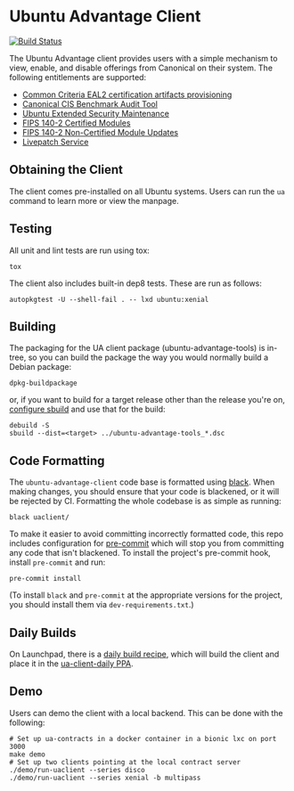 # Ubuntu Advantage Client

[![Build Status](https://travis-ci.org/CanonicalLtd/ubuntu-advantage-client.svg?branch=master)](https://travis-ci.org/CanonicalLtd/ubuntu-advantage-client)

The Ubuntu Advantage client provides users with a simple mechanism to
view, enable, and disable offerings from Canonical on their system. The
following entitlements are supported:

- [Common Criteria EAL2 certification artifacts provisioning](https://ubuntu.com/cc-eal)
- [Canonical CIS Benchmark Audit Tool](https://ubuntu.com/cis)
- [Ubuntu Extended Security Maintenance](https://ubuntu.com/esm)
- [FIPS 140-2 Certified Modules](https://ubuntu.com/fips)
- [FIPS 140-2 Non-Certified Module Updates](https://ubuntu.com/fips-updates)
- [Livepatch Service](https://www.ubuntu.com/livepatch)

## Obtaining the Client

The client comes pre-installed on all Ubuntu systems. Users can run the
`ua` command to learn more or view the manpage.

## Testing

All unit and lint tests are run using tox:

```shell
tox
```

The client also includes built-in dep8 tests. These are run as follows:

```shell
autopkgtest -U --shell-fail . -- lxd ubuntu:xenial
```

## Building

The packaging for the UA client package (ubuntu-advantage-tools) is
in-tree, so you can build the package the way you would normally build
a Debian package:

```shell
dpkg-buildpackage
```

or, if you want to build for a target release other than the release
you're on, [configure sbuild](https://wiki.ubuntu.com/SimpleSbuild) and
use that for the build:

```shell
debuild -S
sbuild --dist=<target> ../ubuntu-advantage-tools_*.dsc
```

## Code Formatting

The `ubuntu-advantage-client` code base is formatted using
[black](https://github.com/psf/black).  When making changes, you should
ensure that your code is blackened, or it will be rejected by CI.
Formatting the whole codebase is as simple as running:

```shell
black uaclient/
```

To make it easier to avoid committing incorrectly formatted code, this
repo includes configuration for [pre-commit](https://pre-commit.com/)
which will stop you from committing any code that isn't blackened.  To
install the project's pre-commit hook, install `pre-commit` and run:

```shell
pre-commit install
```

(To install `black` and `pre-commit` at the appropriate versions for
the project, you should install them via `dev-requirements.txt`.)

## Daily Builds

On Launchpad, there is a [daily build recipe](https://code.launchpad.net/~canonical-server/+recipe/ua-client-daily),
which will build the client and place it in the [ua-client-daily PPA](https://code.launchpad.net/~canonical-server/+archive/ubuntu/ua-client-daily).

## Demo

Users can demo the client with a local backend. This can be done with
the following:

```shell
# Set up ua-contracts in a docker container in a bionic lxc on port 3000
make demo
# Set up two clients pointing at the local contract server
./demo/run-uaclient --series disco
./demo/run-uaclient --series xenial -b multipass
```
